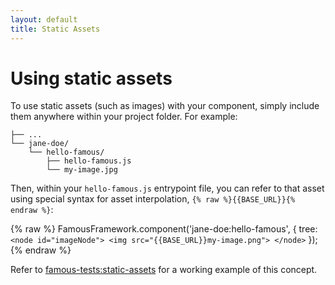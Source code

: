 ```yaml
---
layout: default
title: Static Assets
---
```


# Using static assets

To use static assets (such as images) with your component, simply include them anywhere within your project folder. For example:

    ├── ...
    └── jane-doe/
        └── hello-famous/
            ├── hello-famous.js
            └── my-image.jpg

Then, within your `hello-famous.js` entrypoint file, you can refer to that asset using special syntax for asset interpolation, `{% raw %}{{BASE_URL}}{% endraw %}`:

{% raw %}
    FamousFramework.component('jane-doe:hello-famous', {
        tree:`<node id="imageNode">
            <img src="{{BASE_URL}}my-image.png">
        </node>`
    });
{% endraw %}

Refer to [famous-tests:static-assets](https://github.com/Famous/framework/blob/develop/lib/core-components/famous-tests/static-assets/static-assets.js) for a working example of this concept.
